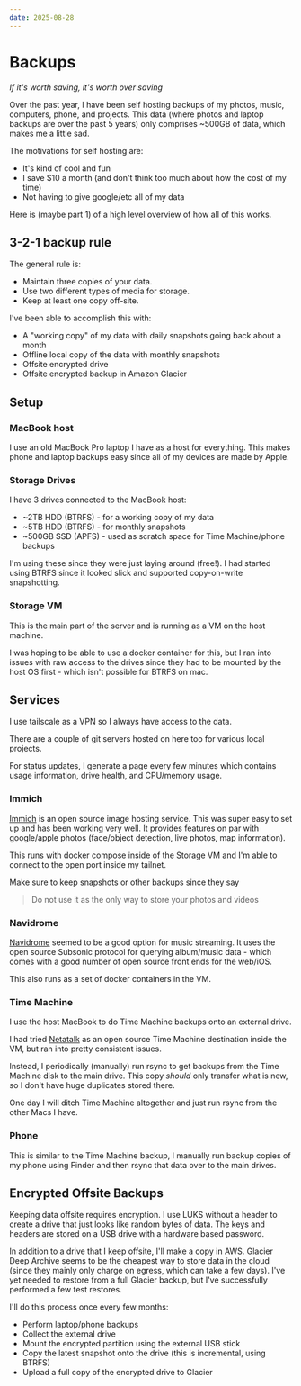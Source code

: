 ```yaml
---
date: 2025-08-28
---
```


# Backups
_If it's worth saving, it's worth over saving_

Over the past year, I have been self hosting backups of my photos, music, computers, phone, and projects.
This data (where photos and laptop backups are over the past 5 years) only comprises ~500GB of data, which makes me a little sad.

The motivations for self hosting are:
 * It's kind of cool and fun
 * I save $10 a month (and don't think too much about how the cost of my time)
 * Not having to give google/etc all of my data 

Here is (maybe part 1) of a high level overview of how all of this works.

## 3-2-1 backup rule

The general rule is:

 * Maintain three copies of your data.
 * Use two different types of media for storage.
 * Keep at least one copy off-site.

I've been able to accomplish this with:

 * A "working copy" of my data with daily snapshots going back about a month
 * Offline local copy of the data with monthly snapshots
 * Offsite encrypted drive
 * Offsite encrypted backup in Amazon Glacier

## Setup

### MacBook host
I use an old MacBook Pro laptop I have as a host for everything.
This makes phone and laptop backups easy since all of my devices are made by Apple.

### Storage Drives
I have 3 drives connected to the MacBook host:

 * ~2TB HDD (BTRFS) - for a working copy of my data
 * ~5TB HDD (BTRFS) - for monthly snapshots
 * ~500GB SSD (APFS) - used as scratch space for Time Machine/phone backups

I'm using these since they were just laying around (free!). I had started using BTRFS since it looked slick and supported copy-on-write snapshotting.

### Storage VM
This is the main part of the server and is running as a VM on the host machine.

I was hoping to be able to use a docker container for this, but I ran into issues with raw access to the drives since they had to be mounted by the host OS first - which isn't possible for BTRFS on mac.

## Services

I use tailscale as a VPN so I always have access to the data.

There are a couple of git servers hosted on here too for various local projects.

For status updates, I generate a page every few minutes which contains usage information, drive health, and CPU/memory usage.

### Immich
[Immich](http://immich.app) is an open source image hosting service. This was super easy to set up and has been working very well. It provides features on par with google/apple photos (face/object detection, live photos, map information).

This runs with docker compose inside of the Storage VM and I'm able to connect to the open port inside my tailnet.

Make sure to keep snapshots or other backups since they say

> Do not use it as the only way to store your photos and videos

### Navidrome
[Navidrome](https://www.navidrome.org) seemed to be a good option for music streaming. It uses the open source Subsonic protocol for querying album/music data - which comes with a good number of open source front ends for the web/iOS.

This also runs as a set of docker containers in the VM. 

### Time Machine
I use the host MacBook to do Time Machine backups onto an external drive.

I had tried [Netatalk](https://netatalk.io/wiki/index.php/Main_Page) as an open source Time Machine destination inside the VM, but ran into pretty consistent issues.

Instead, I periodically (manually) run rsync to get backups from the Time Machine disk to the main drive. This copy _should_ only transfer what is new, so I don't have huge duplicates stored there.

One day I will ditch Time Machine altogether and just run rsync from the other Macs I have.

### Phone
This is similar to the Time Machine backup, I manually run backup copies of my phone using Finder and then rsync that data over to the main drives.

## Encrypted Offsite Backups

Keeping data offsite requires encryption. I use LUKS without a header to create a drive that just looks like random bytes of data. The keys and headers are stored on a USB drive with a hardware based password.

In addition to a drive that I keep offsite, I'll make a copy in AWS. Glacier Deep Archive seems to be the cheapest way to store data in the cloud (since they mainly only charge on egress, which can take a few days).
I've yet needed to restore from a full Glacier backup, but I've successfully performed a few test restores.

I'll do this process once every few months:

 * Perform laptop/phone backups
 * Collect the external drive
 * Mount the encrypted partition using the external USB stick
 * Copy the latest snapshot onto the drive (this is incremental, using BTRFS)
 * Upload a full copy of the encrypted drive to Glacier

